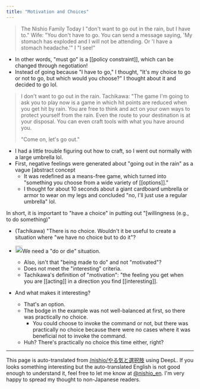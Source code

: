 ```yaml
---
title: "Motivation and Choices"
---
```


> The Nishio Family Today
>  I "don't want to go out in the rain, but I have to."
>  Wife: "You don't have to go. You can send a message saying, 'My stomach has exploded and I will not be attending. Or 'I have a stomach headache.'"
>  I "I see!"
- In other words, "must go" is a [[policy constraint]], which can be changed through negotiation!
- Instead of going because "I have to go," I thought, "It's my choice to go or not to go, but which would you choose?" I thought about it and decided to go lol.

> I don't want to go out in the rain.
>  Tachikawa: "The game I'm going to ask you to play now is a game in which hit points are reduced when you get hit by rain.
>  You are free to think and act on your own ways to protect yourself from the rain.
>  Even the route to your destination is at your disposal. You can even craft tools with what you have around you.
>
>  "Come on, let's go out."
- I had a little trouble figuring out how to craft, so I went out normally with a large umbrella lol.
- First, negative feelings were generated about "going out in the rain" as a vague [abstract concept
    - It was redefined as a means-free game, which turned into "something you choose from a wide variety of [[options]]."
    - I thought for about 10 seconds about a giant cardboard umbrella or armor to wear on my legs and concluded "no, I'll just use a regular umbrella" lol.

In short, it is important to "have a choice" in putting out "[willingness (e.g., to do something)"
- (Tachikawa) "There is no choice. Wouldn't it be useful to create a situation where "we have no choice but to do it"?

- <img src='https://scrapbox.io/api/pages/nishio-en/nishio/icon' alt='nishio.icon' height="19.5"/>We need a "do or die" situation.
    - Also, isn't that "being made to do" and not "motivated"?
    - Does not meet the "interesting" criteria.
    - Tachikawa's definition of "motivation": "the feeling you get when you are [[acting]] in a direction you find [[interesting]].

- And what makes it interesting?
    - That's an option.
    - The bodge in the example was not well-balanced at first, so there was practically no choice.
        - You could choose to invoke the command or not, but there was practically no choice because there were no cases where it was beneficial not to invoke the command.
    - Huh? There's practically no choice this time either, right?
---
This page is auto-translated from [/nishio/やる気と選択肢](https://scrapbox.io/nishio/やる気と選択肢) using DeepL. If you looks something interesting but the auto-translated English is not good enough to understand it, feel free to let me know at [@nishio_en](https://twitter.com/nishio_en). I'm very happy to spread my thought to non-Japanese readers.